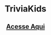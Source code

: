 <div style="text-align: center;">

# TriviaKids

<h2><a href="https://igorcosta12.github.io/triviakids" target="_blank">Acesse Aqui</a></h2>

</div>
